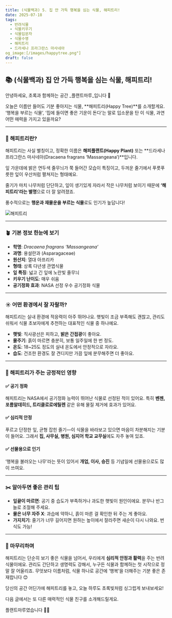 ```yaml
---
title: (식물백과) 5. 집 안 가득 행복을 심는 식물, 해피트리!
date: 2025-07-18
tags:
  - 반려식물
  - 식물키우기
  - 식물입문자
  - 식물수명
  - 해피트리
  - 드라세나 프라그란스 마사네아
og_image:[/images/happytree.png"]
draft: false
---
```



## 📚  (식물백과) 집 안 가득 행복을 심는 식물, 해피트리!

안녕하세요, 초록과 함께하는 공간 _플랜트마루_입니다 🌿

오늘은 이름만 들어도 기분 좋아지는 식물, **해피트리(Happy Tree)**를 소개할게요.
‘행복을 부르는 식물’, ‘집에 들이면 좋은 기운이 돈다’는 말로 입소문을 탄 이 식물, 과연 어떤 매력을 가지고 있을까요?

---

### 🌱 해피트리란?

해피트리는 사실 별칭이고, 정확한 이름은 **해피플랜트(Happy Plant)** 또는 **드라세나 프라그란스 마사네아(Dracaena fragrans ‘Massangeana’)**입니다.

잎 가운데에 밝은 연두색 줄무늬가 쭉 들어간 모습이 특징이고, 두꺼운 줄기에서 푸릇푸릇한 잎이 우산처럼 펼쳐지는 형태예요.

줄기가 마치 나무처럼 단단하고, 잎이 생기있게 자라서 작은 나무처럼 보이기 때문에 **‘해피트리’라는 별명**으로 더 잘 알려졌죠.

풍수적으로는 **행운과 재물운을 부르는 식물**로도 인기가 높답니다!

![해피트리](/images/happytree.png)

---

### 🪴 기본 정보 한눈에 보기

- **학명**: _Dracaena fragrans ‘Massangeana’_
- **과명**: 용설란과 (Asparagaceae)
- **원산지**: 열대 아프리카
- **형태**: 상록 다년생 관엽식물
- **잎 특징**: 넓고 긴 잎에 노란빛 줄무늬
- **키우기 난이도**: 매우 쉬움
- **공기정화 효과**: NASA 선정 우수 공기정화 식물

---

### ☀️ 어떤 환경에서 잘 자랄까?

해피트리는 실내 환경에 적응력이 아주 뛰어나요. 햇빛이 조금 부족해도 괜찮고, 관리도 쉬워서 식물 초보자에게 추천하는 대표적인 식물 중 하나예요.

- **햇빛**: 직사광선은 피하고, **밝은 간접광**이 좋아요.   
- **물주기**: 흙이 마르면 충분히, 보통 일주일에 한 번 정도.
- **온도**: 18~25도 정도의 실내 온도에서 안정적으로 자라요.
- **습도**: 건조한 환경도 잘 견디지만 가끔 잎에 분무해주면 더 좋아요.

---

### 💚 해피트리가 주는 긍정적인 영향

#### ✅ 공기 정화
해피트리는 NASA에서 공기정화 능력이 뛰어난 식물로 선정된 적이 있어요.
특히 **벤젠, 포름알데히드, 트리클로로에틸렌** 같은 유해 물질 제거에 효과가 있어요.

#### ✅ 심리적 안정
푸르고 단정한 잎, 균형 잡힌 줄기—이 식물을 바라보고 있으면 마음이 차분해지는 기분이 들어요.
그래서 **집, 사무실, 병원, 심지어 학교 교무실**에도 자주 놓여 있죠.

#### ✅ 선물용으로 인기

‘행복을 불러오는 나무’라는 뜻이 있어서 **개업, 이사, 승진** 등 기념일에 선물용으로도 많이 쓰여요.

---

### ✂️ 알아두면 좋은 관리 팁

- **잎끝이 마르면**: 공기 중 습도가 부족하거나 과도한 햇빛이 원인이에요. 분무나 반그늘로 조절해 주세요.
- **물은 너무 자주 X**: 과습에 약하니, 흙이 마른 걸 확인한 뒤 주는 게 좋아요.
- **가지치기**: 줄기가 너무 길어지면 원하는 높이에서 잘라주면 새순이 다시 나와요. 번식도 가능!

---

### 🌿 마무리하며

해피트리는 단순히 보기 좋은 식물을 넘어서, 우리에게 **심리적 안정과 활력**을 주는 반려식물이에요.
관리도 간단하고 생명력도 강해서, 누구든 식물과 함께하는 첫 시작으로 정말 잘 어울리죠.
무엇보다 이름처럼, 식물 하나로 공간에 ‘행복’을 더해주는 기분 좋은 존재랍니다 😊

당신의 공간 어딘가에 해피트리를 놓고, 오늘 하루도 초록빛처럼 싱그럽게 보내보세요!

다음 글에서는 또 다른 매력적인 식물 친구를 소개해드릴게요.

플랜트마루였습니다 🌱💛